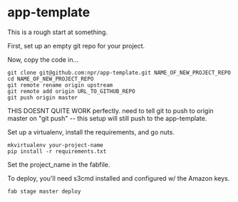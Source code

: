 app-template
============

This is a rough start at something.

First, set up an empty git repo for your project.

Now, copy the code in...
```
git clone git@github.com:npr/app-template.git NAME_OF_NEW_PROJECT_REPO
cd NAME_OF_NEW_PROJECT_REPO
git remote rename origin upstream
git remote add origin URL_TO_GITHUB_REPO
git push origin master
```

THIS DOESNT QUITE WORK perfectly. need to tell git to push to origin master on "git push" -- this setup will still push to the app-template.

Set up a virtualenv, install the requirements, and go nuts.
```
mkvirtualenv your-project-name
pip install -r requirements.txt
```

Set the project_name in the fabfile.

To deploy, you'll need s3cmd installed and configured w/ the Amazon keys.
```
fab stage master deploy
```